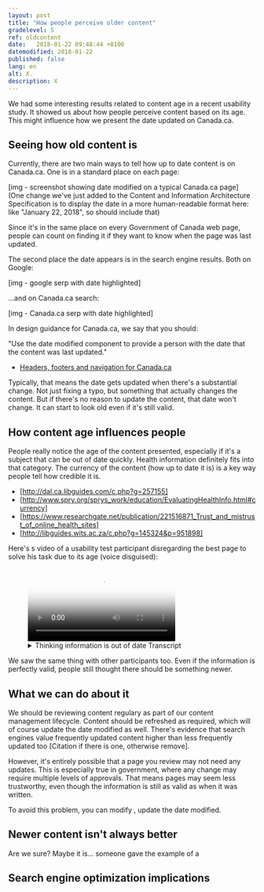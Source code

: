 ```yaml
---
layout: post
title: "How people perceive older content"
gradelevel: 5
ref: oldcontent
date:   2018-01-22 09:48:44 +0100
datemodified: 2018-01-22
published: false
lang: en
alt: X.
description: X
---
```


We had some interesting results related to content age in a recent usability study. It showed us about how people perceive content based on its age. This might influence how we present the date updated on Canada.ca.

## Seeing how old content is

Currently, there are two main ways to tell how up to date content is on Canada.ca. One is in a standard place on each page:

[img - screenshot showing date modified on a typical Canada.ca page] (One change we've just added to the Content and Information Architecture Specification is to display the date in a more human-readable format here: like "January 22, 2018", so should include that)

Since it's in the same place on every Government of Canada web page, people can count on finding it if they want to know when the page was last updated. 

The second place the date appears is in the search engine results. Both on Google:

[img - google serp with date highlighted]

...and on Canada.ca search:

[img - Canada.ca serp with date highlighted]

In design guidance for Canada.ca, we say that you should:
 
"Use the date modified component to provide a person with the date that the content was last updated."

* [Headers, footers and navigation for Canada.ca](https://www.canada.ca/en/treasury-board-secretariat/services/government-communications/canada-content-information-architecture-specification/headers-footers-navigation.html#toc3)

Typically, that means the date gets updated when there's a substantial change. Not just fixing a typo, but something that actually changes the content. But if there's no reason to update the content, that date won't change. It can start to look old even if it's still valid. 

## How content age influences people

People really notice the age of the content presented, especially if it's a subject that can be out of date quickly. Health information definitely fits into that category. The currency of the content (how up to date it is) is a key way people tell how credible it is. 

* [http://dal.ca.libguides.com/c.php?g=257155]
* [http://www.spry.org/sprys_work/education/EvaluatingHealthInfo.html#currency]
* [https://www.researchgate.net/publication/221516871_Trust_and_mistrust_of_online_health_sites]
* [http://libguides.wits.ac.za/c.php?g=145324&p=951898]

Here's s video of a usability test participant disregarding the best page to solve his task due to its age (voice disguised):

<figure class="wb-mltmd">
	<video poster="TBD" title="Thinking information is out of date">
		<source type="video/mp4" src="../images/date-filter-loses-results-en.mp4" />
		<track src="#inline-captions" kind="captions" data-type="text/html" srclang="en" label="English" />
	</video>
	<figcaption>
	<details>
		<summary>Thinking information is out of date Transcript</summary>
	</details>
	</figcaption>
</figure>

We saw the same thing with other participants too. Even if the information is perfectly valid, people still thought there should be something newer. 

## What we can do about it

We should be reviewing content regulary as part of our content management lifecycle. Content should be refreshed as required, which will of course update the date modified as well. There's evidence that search engines value frequently updated content higher than less frequently updated too [Citation if there is one, otherwise remove]. 

However, it's entirely possible that a page you review may not need any updates. This is especially true in government, where any change may require multiple levels of approvals. That means pages may seem less trustworthy, even though the information is still as valid as when it was written. 

To avoid this problem, you can modify , update the date modified. 


## Newer content isn't always better

Are we sure? Maybe it is... someone gave the example of a 

## Search engine optimization implications

